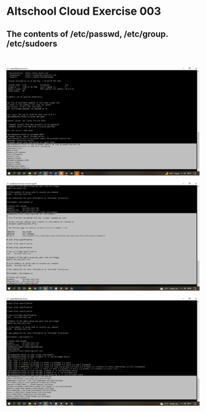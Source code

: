 # Altschool Cloud Exercise 003
## The contents of /etc/passwd, /etc/group. /etc/sudoers

<br>

![Screenshot](./Images/Screenshot%20(1).png "My Screenshot")

![Screenshot](./Images/Screenshot%20(2).png "My Screenshot")

![Screenshot](./Images/Screenshot%20(3).png "My Screenshot")
